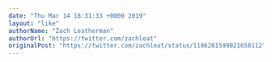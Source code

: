 ```yaml
---
date: "Thu Mar 14 18:31:33 +0000 2019"
layout: "like"
authorName: "Zach Leatherman"
authorUrl: "https://twitter.com/zachleat"
originalPost: "https://twitter.com/zachleat/status/1106261599021658112"
---
```

